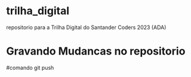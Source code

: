 # trilha_digital
repositorio para a Trilha Digital do Santander Coders 2023 (ADA)
# Gravando Mudancas no repositorio
 #comando git push 
